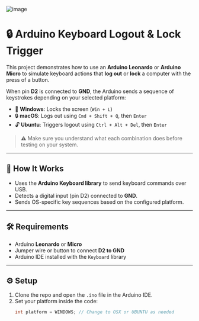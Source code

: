 
![image](https://github.com/user-attachments/assets/3e2ba871-123f-4a4b-ab95-1231f029d43d)

# 🔒 Arduino Keyboard Logout & Lock Trigger

This project demonstrates how to use an **Arduino Leonardo** or **Arduino Micro** to simulate keyboard actions that **log out** or **lock** a computer with the press of a button.

When pin **D2** is connected to **GND**, the Arduino sends a sequence of keystrokes depending on your selected platform:
- 🔐 **Windows**: Locks the screen (`Win + L`)
- 🔒 **macOS**: Logs out using `Cmd + Shift + Q`, then `Enter`
- 🔓 **Ubuntu**: Triggers logout using `Ctrl + Alt + Del`, then `Enter`

> ⚠️ Make sure you understand what each combination does before testing on your system.

---

## 🧠 How It Works

- Uses the **Arduino Keyboard library** to send keyboard commands over USB.
- Detects a digital input (pin D2) connected to **GND**.
- Sends OS-specific key sequences based on the configured platform.

---

## 🛠️ Requirements

- Arduino **Leonardo** or **Micro**
- Jumper wire or button to connect **D2 to GND**
- Arduino IDE installed with the `Keyboard` library

---

## ⚙️ Setup

1. Clone the repo and open the `.ino` file in the Arduino IDE.
2. Set your platform inside the code:
   ```cpp
   int platform = WINDOWS; // Change to OSX or UBUNTU as needed


